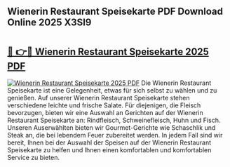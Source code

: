 ## Wienerin Restaurant Speisekarte PDF Download Online 2025 X3SI9

# <h2><a href="http://gcc384b.nevu.top/?p=Wienerin+Restaurant+Speisekarte">🔗 👉🔴 Wienerin Restaurant Speisekarte 2025 PDF</a></h2>

[![Wienerin Restaurant Speisekarte 2025 PDF](https://i.imgur.com/dBaPXMq.png)](http://gcc384b.nevu.top/?p=Wienerin+Restaurant+Speisekarte)
Die Wienerin Restaurant Speisekarte ist eine Gelegenheit, etwas für sich selbst zu wählen und zu genießen. Auf unserer Wienerin Restaurant Speisekarte stehen verschiedene leichte und frische Salate. Für diejenigen, die Fleisch bevorzugen, bieten wir eine Auswahl an Gerichten auf der Wienerin Restaurant Speisekarte an: Rindfleisch, Schweinefleisch, Huhn und Fisch. Unseren Auserwählten bieten wir Gourmet-Gerichte wie Schaschlik und Steak an, die bei lebendem Feuer zubereitet werden. In jedem Fall sind wir bereit, Ihnen bei der Auswahl der Speisen auf der Wienerin Restaurant Speisekarte zu helfen und Ihnen einen komfortablen und komfortablen Service zu bieten.
